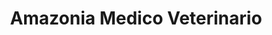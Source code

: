 ---
title: "Amazonia Medico Veterinario"
url: /santo-domingo-este/amazonia-medico-veterinario/
shop: mascotas
---